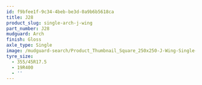 ```yaml
---
id: f9bfee1f-9c34-4beb-be3d-0a9b6b5618ca
title: J28
product_slug: single-arch-j-wing
part_number: J28
mudguard: Arch
finish: Gloss
axle_type: Single
image: /mudguard-search/Product_Thumbnail_Square_250x250-J-Wing-Single-Arch.jpg
tyre_size:
  - 355/45R17.5
  - 19R400
  - ''
---
```

